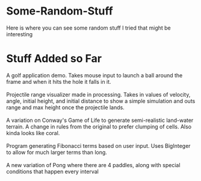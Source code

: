 # Some-Random-Stuff
Here is where you can see some random stuff I tried that might be interesting
# Stuff Added so Far
A golf application demo. Takes mouse input to launch a ball around the frame and when it hits the hole it falls in it.
<br/>
<br/>
Projectile range visualizer made in processing. Takes in values of velocity, angle, initial height, and initial distance to show a simple simulation and outs range and max height once the projectile lands.
<br/>
<br/>
A variation on Conway's Game of Life to generate semi-realistic land-water terrain. A change in rules from the original to prefer clumping of cells. Also kinda looks like coral.
<br/>
<br/>
Program generating Fibonacci terms based on user input. Uses BigInteger to allow for much larger terms than long.
<br/>
<br/>
A new variation of Pong where there are 4 paddles, along with special conditions that happen every interval
